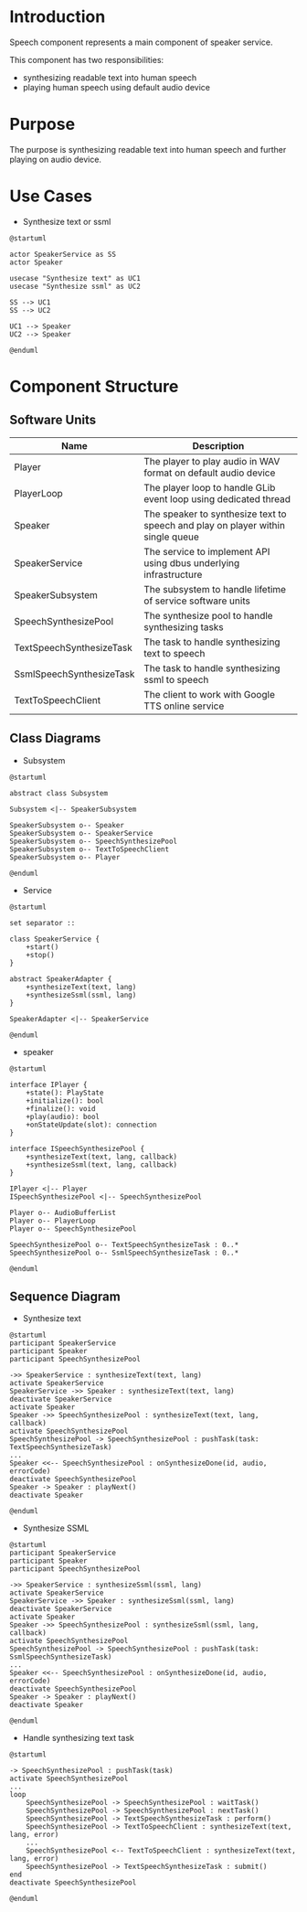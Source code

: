 # Introduction

Speech component represents a main component of speaker service.

This component has two responsibilities:

* synthesizing readable text into human speech
* playing human speech using default audio device

# Purpose

The purpose is synthesizing readable text into human speech and further playing on audio device.

# Use Cases

* Synthesize text or ssml

```plantuml
@startuml

actor SpeakerService as SS
actor Speaker

usecase "Synthesize text" as UC1
usecase "Synthesize ssml" as UC2

SS --> UC1
SS --> UC2

UC1 --> Speaker
UC2 --> Speaker

@enduml
```

# Component Structure

## Software Units

| Name                     | Description                                                                     |
|--------------------------|---------------------------------------------------------------------------------|
| Player                   | The player to play audio in WAV format on default audio device                  |
| PlayerLoop               | The player loop to handle GLib event loop using dedicated thread                |
| Speaker                  | The speaker to synthesize text to speech and play on player within single queue |
| SpeakerService           | The service to implement API using dbus underlying infrastructure               |
| SpeakerSubsystem         | The subsystem to handle lifetime of service software units                      |
| SpeechSynthesizePool     | The synthesize pool to handle synthesizing tasks                                |
| TextSpeechSynthesizeTask | The task to handle synthesizing text to speech                                  |
| SsmlSpeechSynthesizeTask | The task to handle synthesizing ssml to speech                                  |
| TextToSpeechClient       | The client to work with Google TTS online service                               |

## Class Diagrams

* Subsystem

```plantuml
@startuml

abstract class Subsystem

Subsystem <|-- SpeakerSubsystem

SpeakerSubsystem o-- Speaker
SpeakerSubsystem o-- SpeakerService
SpeakerSubsystem o-- SpeechSynthesizePool
SpeakerSubsystem o-- TextToSpeechClient
SpeakerSubsystem o-- Player

@enduml
```

* Service

```plantuml
@startuml

set separator ::

class SpeakerService {
    +start()
    +stop()    
}

abstract SpeakerAdapter {
    +synthesizeText(text, lang)
    +synthesizeSsml(ssml, lang)
}

SpeakerAdapter <|-- SpeakerService

@enduml
```

* speaker

```plantuml
@startuml

interface IPlayer {
    +state(): PlayState
    +initialize(): bool
    +finalize(): void
    +play(audio): bool
    +onStateUpdate(slot): connection
}

interface ISpeechSynthesizePool {
    +synthesizeText(text, lang, callback)
    +synthesizeSsml(text, lang, callback)
}

IPlayer <|-- Player
ISpeechSynthesizePool <|-- SpeechSynthesizePool

Player o-- AudioBufferList
Player o-- PlayerLoop
Player o-- SpeechSynthesizePool

SpeechSynthesizePool o-- TextSpeechSynthesizeTask : 0..*
SpeechSynthesizePool o-- SsmlSpeechSynthesizeTask : 0..*

@enduml
```

## Sequence Diagram

* Synthesize text

```plantuml
@startuml
participant SpeakerService
participant Speaker
participant SpeechSynthesizePool

->> SpeakerService : synthesizeText(text, lang)
activate SpeakerService
SpeakerService ->> Speaker : synthesizeText(text, lang)
deactivate SpeakerService
activate Speaker
Speaker ->> SpeechSynthesizePool : synthesizeText(text, lang, callback)
activate SpeechSynthesizePool
SpeechSynthesizePool -> SpeechSynthesizePool : pushTask(task: TextSpeechSynthesizeTask)
...
Speaker <<-- SpeechSynthesizePool : onSynthesizeDone(id, audio, errorCode)
deactivate SpeechSynthesizePool
Speaker -> Speaker : playNext()
deactivate Speaker

@enduml
```

* Synthesize SSML

```plantuml
@startuml
participant SpeakerService
participant Speaker
participant SpeechSynthesizePool

->> SpeakerService : synthesizeSsml(ssml, lang)
activate SpeakerService
SpeakerService ->> Speaker : synthesizeSsml(ssml, lang)
deactivate SpeakerService
activate Speaker
Speaker ->> SpeechSynthesizePool : synthesizeSsml(ssml, lang, callback)
activate SpeechSynthesizePool
SpeechSynthesizePool -> SpeechSynthesizePool : pushTask(task: SsmlSpeechSynthesizeTask)
...
Speaker <<-- SpeechSynthesizePool : onSynthesizeDone(id, audio, errorCode)
deactivate SpeechSynthesizePool
Speaker -> Speaker : playNext()
deactivate Speaker

@enduml
```

* Handle synthesizing text task

```plantuml
@startuml

-> SpeechSynthesizePool : pushTask(task)
activate SpeechSynthesizePool
...
loop
    SpeechSynthesizePool -> SpeechSynthesizePool : waitTask()
    SpeechSynthesizePool -> SpeechSynthesizePool : nextTask()
    SpeechSynthesizePool -> TextSpeechSynthesizeTask : perform()
    SpeechSynthesizePool -> TextToSpeechClient : synthesizeText(text, lang, error)
    ...
    SpeechSynthesizePool <-- TextToSpeechClient : synthesizeText(text, lang, error)
    SpeechSynthesizePool -> TextSpeechSynthesizeTask : submit()
end
deactivate SpeechSynthesizePool

@enduml
```

